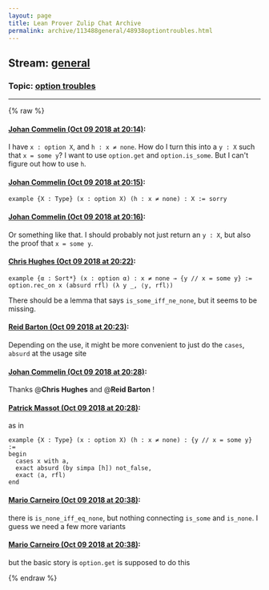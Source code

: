 ```yaml
---
layout: page
title: Lean Prover Zulip Chat Archive 
permalink: archive/113488general/48938optiontroubles.html
---
```


## Stream: [general](index.html)
### Topic: [option troubles](48938optiontroubles.html)

---


{% raw %}
#### [ Johan Commelin (Oct 09 2018 at 20:14)](https://leanprover.zulipchat.com/#narrow/stream/113488-general/topic/option%20troubles/near/135487811):
I have `x : option X`, and `h : x ≠ none`. How do I turn this into a `y : X` such that `x = some y`? I want to use `option.get` and `option.is_some`. But I can't figure out how to use `h`.

#### [ Johan Commelin (Oct 09 2018 at 20:15)](https://leanprover.zulipchat.com/#narrow/stream/113488-general/topic/option%20troubles/near/135487845):
```lean
example {X : Type} (x : option X) (h : x ≠ none) : X := sorry
```

#### [ Johan Commelin (Oct 09 2018 at 20:16)](https://leanprover.zulipchat.com/#narrow/stream/113488-general/topic/option%20troubles/near/135487859):
Or something like that. I should probably not just return an `y : X`, but also the proof that `x = some y`.

#### [ Chris Hughes (Oct 09 2018 at 20:22)](https://leanprover.zulipchat.com/#narrow/stream/113488-general/topic/option%20troubles/near/135488210):
```lean
example {α : Sort*} (x : option α) : x ≠ none → {y // x = some y} :=
option.rec_on x (absurd rfl) (λ y _, ⟨y, rfl⟩)
```
There should be a lemma that says `is_some_iff_ne_none`, but it seems to be missing.

#### [ Reid Barton (Oct 09 2018 at 20:23)](https://leanprover.zulipchat.com/#narrow/stream/113488-general/topic/option%20troubles/near/135488265):
Depending on the use, it might be more convenient to just do the `cases`, `absurd` at the usage site

#### [ Johan Commelin (Oct 09 2018 at 20:28)](https://leanprover.zulipchat.com/#narrow/stream/113488-general/topic/option%20troubles/near/135488560):
Thanks @**Chris Hughes** and @**Reid Barton** !

#### [ Patrick Massot (Oct 09 2018 at 20:28)](https://leanprover.zulipchat.com/#narrow/stream/113488-general/topic/option%20troubles/near/135488579):
as in 
```lean
example {X : Type} (x : option X) (h : x ≠ none) : {y // x = some y} := 
begin
  cases x with a,
  exact absurd (by simpa [h]) not_false,   
  exact ⟨a, rfl⟩
end
```

#### [ Mario Carneiro (Oct 09 2018 at 20:38)](https://leanprover.zulipchat.com/#narrow/stream/113488-general/topic/option%20troubles/near/135489285):
there is `is_none_iff_eq_none`, but nothing connecting `is_some` and `is_none`. I guess we need a few more variants

#### [ Mario Carneiro (Oct 09 2018 at 20:38)](https://leanprover.zulipchat.com/#narrow/stream/113488-general/topic/option%20troubles/near/135489316):
but the basic story is `option.get` is supposed to do this


{% endraw %}
